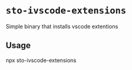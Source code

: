 # `sto-ivscode-extensions`

Simple binary that installs vscode extentions

## Usage
npx sto-ivscode-extensions
